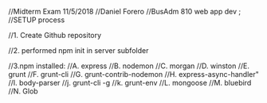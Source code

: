 //Midterm Exam 11/5/2018 
//Daniel Forero 
//BusAdm 810 web app dev
;
//SETUP process

//1.  Create Github repository

//2. performed npm init in server subfolder

//3.npm installed: 
//A. express 
//B. nodemon 
//C. morgan 
//D. winston 
//E. grunt 
//F. grunt-cli 
//G. grunt-contrib-nodemon 
//H. express-async-handler" 
//I. body-parser
//j. grunt-cli -g
//k. grunt-env
//L. mongoose
//M. bluebird
//N. Glob






